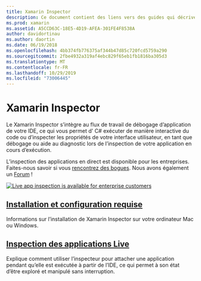 ```yaml
---
title: Xamarin Inspector
description: Ce document contient des liens vers des guides qui décrivent comment installer et utiliser le Xamarin Inspector pour explorer et déboguer des applications.
ms.prod: xamarin
ms.assetid: A5CCD63C-18E5-4D19-AFEA-301FE4F8538A
author: davidortinau
ms.author: daortin
ms.date: 06/19/2018
ms.openlocfilehash: 4bb374fb776375af344b47d85c720fcd5759a290
ms.sourcegitcommit: 2fbe4932a319af4ebc829f65eb1fb1816ba305d3
ms.translationtype: MT
ms.contentlocale: fr-FR
ms.lasthandoff: 10/29/2019
ms.locfileid: "73006445"
---
```

# <a name="xamarin-inspector"></a>Xamarin Inspector

Le Xamarin Inspector s’intègre au flux de travail de débogage d’application de votre IDE, ce qui vous permet d' C# exécuter de manière interactive du code ou d’inspecter les propriétés de votre interface utilisateur, en tant que débogage ou aide au diagnostic lors de l’inspection de votre application en cours d’exécution.

L’inspection des applications en direct est disponible pour les entreprises. Faites-nous savoir si vous [rencontrez des bogues](~/tools/inspector/install.md#reporting-bugs). Nous avons également un [Forum](https://forums.xamarin.com/categories/inspector) !

[![](images/interactive-1.0.0-bike-inspect-3d-small.png "Live app inspection is available for enterprise customers")](images/interactive-1.0.0-bike-inspect-3d.png#lightbox)

## <a name="installation-and-requirementstoolsinspectorinstallmd"></a>[Installation et configuration requise](~/tools/inspector/install.md)

Informations sur l’installation de Xamarin Inspector sur votre ordinateur Mac ou Windows.

## <a name="inspecting-live-applicationstoolsinspectorinspectmd"></a>[Inspection des applications Live](~/tools/inspector/inspect.md)

Explique comment utiliser l’inspecteur pour attacher une application pendant qu’elle est exécutée à partir de l’IDE, ce qui permet à son état d’être exploré et manipulé sans interruption.
